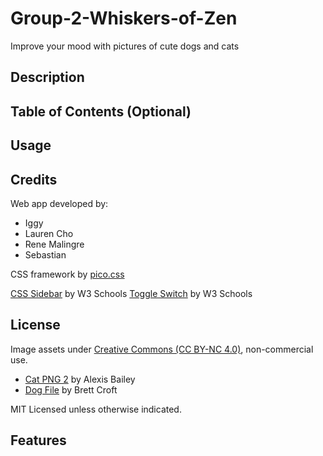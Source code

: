# Group-2-Whiskers-of-Zen
Improve your mood with pictures of cute dogs and cats


## Description

<!-- Provide a short description explaining the what, why, and how of your project. Use the following questions as a guide:

- What was your motivation?
- Why did you build this project? (Note: the answer is not "Because it was a homework assignment.")
- What problem does it solve?
- What did you learn? -->

## Table of Contents (Optional)

<!-- If your README is long, add a table of contents to make it easy for users to find what they need.

- [Installation](#installation)
- [Usage](#usage)
- [Credits](#credits)
- [License](#license) -->


## Usage

<!-- Provide instructions and examples for use. Include screenshots as needed.

To add a screenshot, create an `assets/images` folder in your repository and upload your screenshot to it. Then, using the relative filepath, add it to your README using the following syntax:

    ```md
    ![alt text](assets/images/screenshot.png)
    ``` -->

## Credits

<!-- TODO: update with full names -->
Web app developed by:
- Iggy
- Lauren Cho
- Rene Malingre
- Sebastian 

CSS framework by [pico.css](https://picocss.com/)

[CSS Sidebar](https://www.w3schools.com/w3css/w3css_sidebar.asp) by W3 Schools
[Toggle Switch](https://www.w3schools.com/howto/howto_css_switch.asp) by W3 Schools

## License

Image assets under [Creative Commons (CC BY-NC 4.0)](https://creativecommons.org/licenses/by-nc/4.0/), non-commercial use.
 - [Cat PNG 2](https://freepngimg.com/png/19879-cat-png-2) by Alexis Bailey
 - [Dog File](https://freepngimg.com/png/23730-dog-file) by Brett Croft 

MIT Licensed unless otherwise indicated.



## Features

<!-- If your project has a lot of features, list them here. -->


